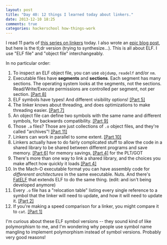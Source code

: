 ```yaml
---
layout: post
title: "Day 40: 12 things I learned today about linkers."
date: 2013-12-10 18:25
comments: true
categories: hackerschool how-things-work
---
```


I read 11 parts of
[this series on linkers](http://lwn.net/Articles/276782/) today. I
also wrote an
[epic blog post](http://jvns.ca/blog/2013/12/10/day-40-learning-about-linkers/),
but here is the tl;dr version (trying to synthesize...). This is all
about ELF. I use "ELF file" and "object file" interchangeably.

In no particular order:

1. To inspect an ELF object file, you can use `objdump`, `readelf`
   and/or `nm`.
2. Executable files have **segments** and **sections**. Each segment has
   many sections. The operating system looks at the segments, not the
   sections. Read/Write/Execute permissions are controlled per
   segment, not per section.
   [[Part 8]](http://www.airs.com/blog/archives/45)
3. ELF symbols have types! And different visibility options!
   [[Part 5]](http://www.airs.com/blog/archives/42)
4. The linker knows about threading, and does optimizations to make
   threading easier. [[Part 7]](http://www.airs.com/blog/archives/44)
5. An object file can define two symbols with the same name and
   different symbols, for backwards compatibility.
   [[Part 9]](http://www.airs.com/blog/archives/46)
6. Those `.a` files? Those are just collections of `.o` object files,
   and they're called "archives"!
   [[Part 11]](http://www.airs.com/blog/archives/48)
7. Linkers can work in parallel to some extent.
   [[Part 10]](http://www.airs.com/blog/archives/47)
8. Linkers actually have to do fairly complicated stuff to allow the
   code in a shared library to be shared between different programs
   and save memory. [[Part 6]](http://www.airs.com/blog/archives/43)
   for memory savings,
   [[Part 4]](http://www.airs.com/blog/archives/41) for the PLT/GOT
9. There's more than one way to link a shared library, and the choices
   you make affect how quickly it loads
   [[Part 4]](http://www.airs.com/blog/archives/41)
10. In the Mach-O executable format you can have assembly code for
   *differerent architectures* in the same executable. Nuts. And
   there's [FatELF](https://icculus.org/fatelf/) that extends ELF to
   do the same thing. (edit: and isn't being developed anymore)
11. Every `.o` file has a "relocation table" listing every single
    reference to a symbol that the linker will need to update, and how
    it will need to update it.
    [[Part 2]](http://www.airs.com/blog/archives/39)
12. If you're making a speed comparison for a linker, you might
    compare it to `cat`. [[Part 1]](http://www.airs.com/blog/archives/38)


I'm curious about these ELF symbol versions -- they sound kind of like
polymorphism to me, and I'm wondering why people use symbol name
mangling to implement polymorphism instead of symbol versions.
Probably very good reasons!
